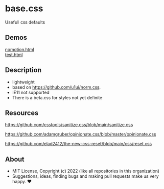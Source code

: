 # base.css
Usefull css defaults

## Demos

[nomotion.html](http://gcdn.li/u1ui/base.css@main/tests/nomotion.html)  
[test.html](http://gcdn.li/u1ui/base.css@main/tests/test.html)  

## Description

- lightweight
- based on https://github.com/u1ui/norm.css.  
- IE11 not supported
- There is a beta.css for styles not yet definite

## Resources

https://github.com/csstools/sanitize.css/blob/main/sanitize.css

https://github.com/adamgruber/opinionate.css/blob/master/opinionate.css

https://github.com/elad2412/the-new-css-reset/blob/main/css/reset.css

## About

- MIT License, Copyright (c) 2022 <u1> (like all repositories in this organization) <br>
- Suggestions, ideas, finding bugs and making pull requests make us very happy. ♥

